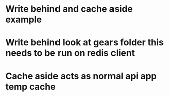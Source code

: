 # Write behind and cache aside example
# Write behind look at gears folder this needs to be run on redis client
# Cache aside acts as normal api app temp cache
